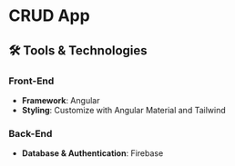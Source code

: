 # CRUD App

## 🛠️ Tools & Technologies

### Front-End
- **Framework**: Angular  
- **Styling**: Customize with Angular Material and Tailwind

### Back-End
- **Database & Authentication**: Firebase